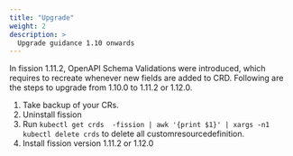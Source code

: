 ```yaml
---
title: "Upgrade"
weight: 2
description: >
  Upgrade guidance 1.10 onwards
---
```


In fission 1.11.2, OpenAPI Schema Validations were introduced, which requires to recreate whenever new fields are added to CRD. Following are the steps to upgrade from 1.10.0 to 1.11.2 or 1.12.0.

1. Take backup of your CRs.
2. Uninstall fission
3. Run `kubectl get crds  -fission | awk '{print $1}' | xargs -n1 kubectl delete crds` to delete all customresourcedefinition.
4. Install fission version 1.11.2 or 1.12.0